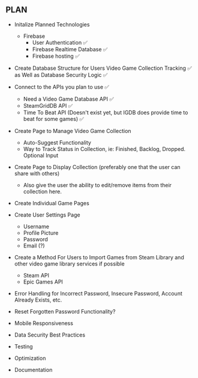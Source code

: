 ## PLAN

 - Initalize Planned Technologies
    - Firebase
        - User Authentication :white_check_mark:
        - Firebase Realtime Database :white_check_mark:
        - Firebase hosting :white_check_mark:
 - Create Database Structure for Users Video Game Collection Tracking :white_check_mark: as Well as Database Security Logic :white_check_mark:
 - Connect to the APIs you plan to use :white_check_mark:
    - Need a Video Game Database API :white_check_mark:
    - SteamGridDB API :white_check_mark:
    - Time To Beat API (Doesn't exist yet, but IGDB does provide time to beat for some games) :white_check_mark:
 - Create Page to Manage Video Game Collection
    - Auto-Suggest Functionality
    - Way to Track Status in Collection, ie: Finished, Backlog, Dropped. Optional Input
 - Create Page to Display Collection (preferably one that the user can share with others)
    - Also give the user the ability to edit/remove items from their collection here.
- Create Individual Game Pages
- Create User Settings Page
   - Username
   - Profile Picture
   - Password
   - Email (?)
- Create a Method For Users to Import Games from Steam Library and other video game library services if possible
    - Steam API
    - Epic Games API
- Error Handling for Incorrect Password, Insecure Password, Account Already Exists, etc.
- Reset Forgotten Password Functionality?


- Mobile Responsiveness
- Data Security Best Practices
- Testing
- Optimization
- Documentation
